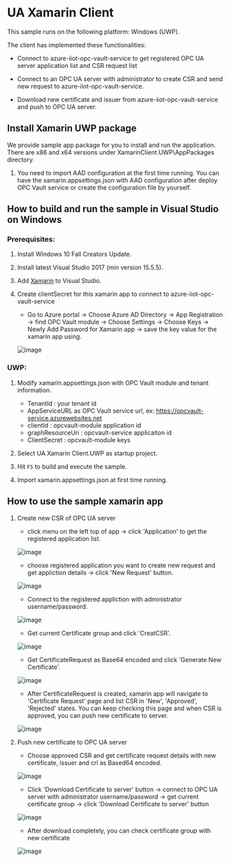 # UA Xamarin Client
This sample runs on the following platform: Windows (UWP).

The client has implemented these functionalities:

- Connect to azure-iiot-opc-vault-service to get registered OPC UA server application list and CSR request list

- Connect to an OPC UA server with administrator to create CSR and send new request to azure-iiot-opc-vault-service.

- Download new certificate and issuer from azure-iiot-opc-vault-service and push to OPC UA server.

## Install Xamarin UWP package
We provide sample app package for you to install and run the application. There are x86 and x64 versions under XamarinClient.UWP\AppPackages directory.

1. You need to import AAD configuration at the first time running. You can have the xamarin.appsettings.json with AAD configuration after deploy OPC Vault service or create the configuration file by yourself.

## How to build and run the sample in Visual Studio on Windows

### Prerequisites:
1. Install Windows 10 Fall Creators Update.

2. Install latest Visual Studio 2017 (min version 15.5.5).

3. Add [Xamarin](https://developer.xamarin.com/guides/cross-platform/getting_started/installation/windows/#vs2017) to Visual Studio.

4. Create clientSecret for this xamarin app to connect to azure-iiot-opc-vault-service

    - Go to Azure portal -> Choose Azure AD Directory -> App Registration -> find OPC Vault module -> Choose Settings -> Choose Keys -> Newly Add Password for Xamarin app -> save the key value for the xamarin app using.
    
    ![image](https://github.com/YTWANGP/azure-iiot-opc-vault-service/blob/master/docs/ClientSecrect.png)

### UWP:
1. Modify xamarin.appsettings.json with OPC Vault module and tenant information.
   - TenantId : your tenant id
   - AppServiceURL as OPC Vault service url, ex: https://opcvault-service.azurewebsites.net
   - clientId : opcvault-module application id
   - graphResourceUri : opcvault-service applicaiton id
   - ClientSecret : opcvault-module keys
   
2. Select UA Xamarin Client.UWP as startup project.

3. Hit `F5` to build and execute the sample.

4. Import xamarin.appsettings.json at first time running.

## How to use the sample xamarin app

1. Create new CSR of OPC UA server
    - click menu on the left top of app ->  click 'Application' to get the registered application list.
    
    ![image](https://github.com/YTWANGP/azure-iiot-opc-vault-service/blob/master/docs/Applicationlist.png)
    - choose registered application you want to create new request and get appliction details -> click 'New Request' button.
    
    ![image](https://github.com/YTWANGP/azure-iiot-opc-vault-service/blob/master/docs/ApplicationDetails.png)
    - Connect to the registered appliction with administrator username/password.
    
    ![image](https://github.com/YTWANGP/azure-iiot-opc-vault-service/blob/master/docs/ConnectServer.png)
    - Get current Certificate group and click 'CreatCSR'.
    
    ![image](https://github.com/YTWANGP/azure-iiot-opc-vault-service/blob/master/docs/CertificateGroupBefore.png)
    - Get CertificateRequest as Base64 encoded and click 'Generate New Certificate'.
    
    ![image](https://github.com/YTWANGP/azure-iiot-opc-vault-service/blob/master/docs/GenerateNewCert.png)
    - After CertificateRequest is created, xamarin app will navigate to 'Certificate Request' page and list CSR in 'New', 'Approved', 'Rejected' states. You can keep checking this page and when CSR is approved, you can push new certificate to server.
    
    ![image](https://github.com/YTWANGP/azure-iiot-opc-vault-service/blob/master/docs/CSRList.png)
 
2. Push new certificate to OPC UA server
    - Choose approved CSR and get certificate request details with new certificate, issuer and crl as Based64 encoded.
    
    ![image](https://github.com/YTWANGP/azure-iiot-opc-vault-service/blob/master/docs/CSRDetails.png)
    - Click 'Download Certificate to server' button -> connect to OPC UA server with administrator username/password -> get current certificate group -> click 'Download Certificate to server' button
    
    ![image](https://github.com/YTWANGP/azure-iiot-opc-vault-service/blob/master/docs/DownloadCert.png)
    
    - After download completely, you can check certificate group with new certificate
    
    ![image](https://github.com/YTWANGP/azure-iiot-opc-vault-service/blob/master/docs/CertificateGroupAfter.png)
